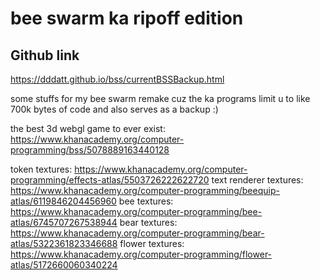 # bee swarm ka ripoff edition

## Github link
https://dddatt.github.io/bss/currentBSSBackup.html

some stuffs for my bee swarm remake cuz the ka programs limit u to like 700k bytes of code and also serves as a backup :)

the best 3d webgl game to ever exist: https://www.khanacademy.org/computer-programming/bss/5078889163440128

token textures: https://www.khanacademy.org/computer-programming/effects-atlas/5503726222622720
text renderer textures: https://www.khanacademy.org/computer-programming/beequip-atlas/6119846204456960
bee textures: https://www.khanacademy.org/computer-programming/bee-atlas/6745707267538944
bear textures: https://www.khanacademy.org/computer-programming/bear-atlas/5322361823346688
flower textures: https://www.khanacademy.org/computer-programming/flower-atlas/5172660060340224
